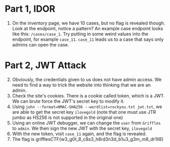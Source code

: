 # Part 1, IDOR

1. On the inventory page, we have 10 cases, but no flag is revealed though. Look at the endpoint, notice a pattern? An example case endpoint looks like this: `/cases/case_1`. Try putting in some weird values into the endpoint, for example `case_11`. `case_11` leads us to a case that says only admins can open the case.

# Part 2, JWT Attack

2. Obviously, the credentials given to us does not have admin access. We need to find a way to trick the website into thinking that we are an admin.
3. Check the site's cookies. There is a cookie called token, which is a JWT. We can brute force the JWT's secret key to modify it.
4. Using `john --format=HMAC-SHA256 --wordlist=rockyou.txt jwt.txt`, we are able to get the secret key `ilovegold` (note that one must use JTR jumbo as HS256 is not supported in the original one)
5. Using an online JWT debugger, we can change the `user` from `Griffles` to `admin`. We then sign the new JWT with the secret key, `ilovegold`
6. With the new token, visit `case_11` again, and the flag is revealed.
7. The flag is grifflesCTF{w3_g0t_8_c8s3_h8rd3n3d_b1u3_g3m_m8_dr1ll8}

